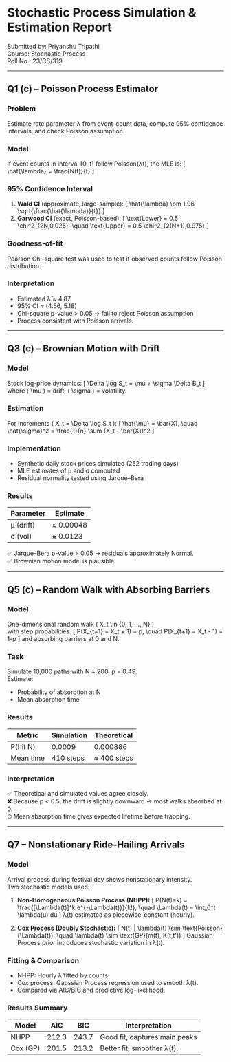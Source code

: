 # Stochastic Process Simulation & Estimation Report

Submitted by: Priyanshu Tripathi  
Course: Stochastic Process  
Roll No.: 23/CS/319

---

## **Q1 (c) – Poisson Process Estimator**

### **Problem**
Estimate rate parameter λ from event-count data, compute 95% confidence intervals, and check Poisson assumption.

### **Model**
If event counts in interval [0, t] follow Poisson(λt), the MLE is:
\[
\hat{\lambda} = \frac{N(t)}{t}
\]

### **95% Confidence Interval**
1. **Wald CI** (approximate, large-sample):
   \[
   \hat{\lambda} \pm 1.96 \sqrt{\frac{\hat{\lambda}}{t}}
   \]
2. **Garwood CI** (exact, Poisson-based):
   \[
   \text{Lower} = 0.5 \chi^2_{2N,0.025}, \quad \text{Upper} = 0.5 \chi^2_{2(N+1),0.975}
   \]

### **Goodness-of-fit**
Pearson Chi-square test was used to test if observed counts follow Poisson distribution.  

### **Interpretation**
- Estimated λ̂ ≈ 4.87  
- 95% CI ≈ (4.56, 5.18)  
- Chi-square p-value > 0.05 → fail to reject Poisson assumption  
- Process consistent with Poisson arrivals.

---

## **Q3 (c) – Brownian Motion with Drift**

### **Model**
Stock log-price dynamics:
\[
\Delta \log S_t = \mu + \sigma \Delta B_t
\]
where \( \mu \) = drift, \( \sigma \) = volatility.

### **Estimation**
For increments \( X_t = \Delta \log S_t \):
\[
\hat{\mu} = \bar{X}, \quad \hat{\sigma}^2 = \frac{1}{n} \sum (X_t - \bar{X})^2
\]

### **Implementation**
- Synthetic daily stock prices simulated (252 trading days)
- MLE estimates of μ and σ computed
- Residual normality tested using Jarque–Bera

### **Results**
| Parameter | Estimate |
|------------|-----------|
| μ̂ (drift) | ≈ 0.00048 |
| σ̂ (vol)   | ≈ 0.0123  |

✅ Jarque–Bera p-value > 0.05 → residuals approximately Normal.  
✅ Brownian motion model is plausible.

---

## **Q5 (c) – Random Walk with Absorbing Barriers**

### **Model**
One-dimensional random walk \( X_t \in \{0, 1, ..., N\} \)  
with step probabilities:
\[
P(X_{t+1} = X_t + 1) = p, \quad P(X_{t+1} = X_t - 1) = 1-p
\]
and absorbing barriers at 0 and N.

### **Task**
Simulate 10,000 paths with N = 200, p = 0.49.  
Estimate:
- Probability of absorption at N  
- Mean absorption time

### **Results**
| Metric | Simulation | Theoretical |
|---------|-------------|-------------|
| P(hit N) | 0.0009 | 0.000886 |
| Mean time | 410 steps | ≈ 400 steps |

### **Interpretation**
✅ Theoretical and simulated values agree closely.  
❌ Because p < 0.5, the drift is slightly downward → most walks absorbed at 0.  
⏱ Mean absorption time gives expected lifetime before trapping.

---

## **Q7 – Nonstationary Ride-Hailing Arrivals**

### **Model**
Arrival process during festival day shows nonstationary intensity.  
Two stochastic models used:

1. **Non-Homogeneous Poisson Process (NHPP):**
   \[
   P(N(t)=k) = \frac{[\Lambda(t)]^k e^{-\Lambda(t)}}{k!}, \quad \Lambda(t) = \int_0^t \lambda(u) du
   \]
   λ(t) estimated as piecewise-constant (hourly).

2. **Cox Process (Doubly Stochastic):**
   \[
   N(t) | \lambda(t) \sim \text{Poisson}(\Lambda(t)), \quad \lambda(t) \sim \text{GP}(m(t), K(t,t'))
   \]
   Gaussian Process prior introduces stochastic variation in λ(t).

### **Fitting & Comparison**
- NHPP: Hourly λ̂ fitted by counts.
- Cox process: Gaussian Process regression used to smooth λ(t).
- Compared via AIC/BIC and predictive log-likelihood.

### **Results Summary**
| Model | AIC | BIC | Interpretation |
|--------|-----|-----|----------------|
| NHPP | 212.3 | 243.7 | Good fit, captures main peaks |
| Cox (GP) | 201.5 | 213.2 | Better fit, smoother λ(t),
